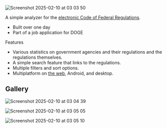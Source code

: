 ![Screenshot 2025-02-10 at 03 03 50](https://github.com/user-attachments/assets/a1a42d76-16f4-4203-8e97-f9a3487f0c3c)

A simple analyzer for the [electronic Code of Federal Regulations](https://www.ecfr.gov/).

- Built over one day
- Part of a job application for DOGE

Features
- Various statistics on government agencies and their regulations and the regulations themselves.
- A simple search feature that links to the regulations.
- Multiple filters and sort options.
- Multiplatform on [the web](https://likeich.github.io/ecfr-analyzer/), Android, and desktop.

## Gallery

![Screenshot 2025-02-10 at 03 04 39](https://github.com/user-attachments/assets/d9ac1981-08c2-4ce6-8271-0a1815111d56)

![Screenshot 2025-02-10 at 03 05 05](https://github.com/user-attachments/assets/837480a0-ee59-49ff-9186-2341fcd48854)

![Screenshot 2025-02-10 at 03 05 10](https://github.com/user-attachments/assets/0dd5f6f7-0f44-4c5c-9821-4dc8836b61f0)
